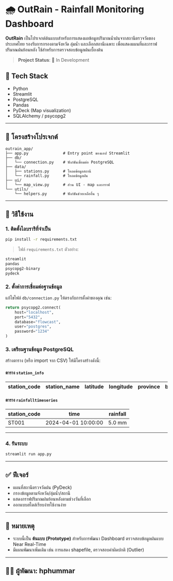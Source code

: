 # 🌧️ OutRain - Rainfall Monitoring Dashboard

**OutRain** เป็นโปรเจกต์ต้นแบบสำหรับการแสดงผลข้อมูลปริมาณน้ำฝนจากสถานีตรวจวัดของประเทศไทย รองรับการกรองตามจังหวัด ลุ่มน้ำ และเลือกสถานีเฉพาะ เพื่อแสดงแผนที่และกราฟปริมาณฝนย้อนหลัง ใช้สำหรับการตรวจสอบข้อมูลฝนเบื้องต้น

> **Project Status**: 🚧 In Development


## 🔧 Tech Stack

- Python
- Streamlit
- PostgreSQL
- Pandas
- PyDeck (Map visualization)
- SQLAlchemy / psycopg2

---

## 📁 โครงสร้างโปรเจกต์

```
outrain_app/
├── app.py               # Entry point ของแอป Streamlit
├── db/
│   └── connection.py    # ฟังก์ชันเชื่อมต่อ PostgreSQL
├── data/
│   ├── stations.py      # โหลดข้อมูลสถานี
│   └── rainfall.py      # โหลดข้อมูลฝน
├── ui/
│   └── map_view.py      # ส่วน UI - map และกราฟ
└── utils/
    └── helpers.py       # ฟังก์ชันช่วยเหลืออื่น ๆ
```

---

## 🚀 วิธีใช้งาน

### 1. ติดตั้งไลบรารีที่จำเป็น

```bash
pip install -r requirements.txt
```

> ไฟล์ `requirements.txt` ตัวอย่าง:
```txt
streamlit
pandas
psycopg2-binary
pydeck
```

### 2. ตั้งค่าการเชื่อมต่อฐานข้อมูล

แก้ไขไฟล์ `db/connection.py` ให้ตรงกับการตั้งค่าของคุณ เช่น:

```python
return psycopg2.connect(
    host="localhost",
    port="5432",
    database="flowcast",
    user="postgres",
    password="1234"
)
```

### 3. เตรียมฐานข้อมูล PostgreSQL

สร้างตาราง (หรือ import จาก CSV) ให้มีโครงสร้างดังนี้:

#### ตาราง `station_info`

| station_code | station_name | latitude | longitude | province | basin |
|--------------|--------------|----------|-----------|----------|-------|

#### ตาราง `rainfalltimeseries`

| station_code | time                | rainfall |
|--------------|---------------------|----------|
| ST001        | 2024-04-01 10:00:00 | 5.0 mm   |

---

### 4. รันระบบ

```bash
streamlit run app.py
```

---

## ✅ ฟีเจอร์

- แผนที่สถานีตรวจวัดฝน (PyDeck)
- กรองข้อมูลตามจังหวัด/ลุ่มน้ำ/สถานี
- แสดงกราฟปริมาณฝนย้อนหลังตามช่วงวันที่เลือก
- ออกแบบสไตล์เรียบง่ายใช้งานง่าย

---

## 📌 หมายเหตุ

- ระบบนี้เป็น **ต้นแบบ (Prototype)** สำหรับการพัฒนา Dashboard ตรวจสอบข้อมูลฝนแบบ Near Real-Time
- มีแผนพัฒนาเพิ่มเติม เช่น การแสดง shapefile, ตรวจสอบค่าผิดปกติ (Outlier)

---

## 👨‍💻 ผู้พัฒนา: hphummar
